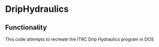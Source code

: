 # DripHydraulics
## Functionality
This code attempts to recreate the ITRC Drip Hydraulics program in DOS
